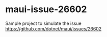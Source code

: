 # maui-issue-26602
Sample project to simulate the issue https://github.com/dotnet/maui/issues/26602
